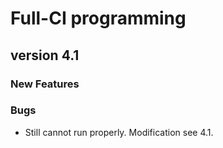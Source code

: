 Full-CI programming
=====================

version 4.1
-----------

### New Features

### Bugs

- Still cannot run properly. Modification see 4.1.

